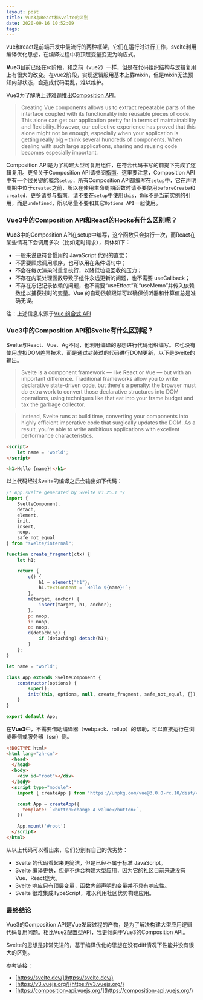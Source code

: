 ```yaml
---
layout: post
title: Vue3与React和Svelte的区别
date: 2020-09-16 10:52:09
tags:
---
```



vue和react是前端开发中最流行的两种框架，它们在运行时进行工作，svelte利用编译优化思想，在编译过程中将顶层变量变更为响应式。


**Vue3**目前已经在rc阶段，和之前（vue2）一样，但是在代码组织结构与逻辑复用上有很大的改变。在vue2阶段，实现逻辑服用基本上靠mixin，但是mixin无法预知内部状态，会造成代码混乱，难以维护。

Vue3为了解决上述难题推出[Composition API](https://v3.vuejs.org/guide/composition-api-introduction.html#why-composition-api)。

> Creating Vue components allows us to extract repeatable parts of the interface coupled with its functionality into reusable pieces of code. This alone can get our application pretty far in terms of maintainability and flexibility. However, our collective experience has proved that this alone might not be enough, especially when your application is getting really big – think several hundreds of components. When dealing with such large applications, sharing and reusing code becomes especially important.

Composition API是为了构建大型可复用组件，在符合代码书写的前提下完成了逻辑复用。更多关于Composition API请参阅[指南](https://v3.vuejs.org/guide/composition-api-introduction.html)。这里要注意，Composition API中有一个很关键的概念`setup`，所有Composition API都编写在`setup`中，它在声明周期中位于`created`之前，所以在使用生命周期函数时请不要使用`beforeCreate`和`created`，更多请参与[指南](https://v3.vuejs.org/guide/composition-api-lifecycle-hooks.html)。请不要在`setup`中使用`this`，this不是当前实例的引用，而是`undefined`，所以尽量不要和其它`Options API`一起使用。

### Vue3中的Composition API和React的Hooks有什么区别呢？

**Vue3**中的Composition API在setup中编写，这个函数只会执行一次，而React在某些情况下会调用多次（比如定时请求），具体如下：

+ 一般来说更符合惯用的 JavaScript 代码的直觉；
+ 不需要顾虑调用顺序，也可以用在条件语句中；
+ 不会在每次渲染时重复执行，以降低垃圾回收的压力；
+ 不存在内联处理函数导致子组件永远更新的问题，也不需要 useCallback；
+ 不存在忘记记录依赖的问题，也不需要“useEffect”和“useMemo”并传入依赖数组以捕获过时的变量。Vue 的自动依赖跟踪可以确保侦听器和计算值总是准确无误。

注：上述信息来源于[Vue 组合式 API](https://composition-api.vuejs.org/zh/)

### Vue3中的Composition API和Svelte有什么区别呢？

Svelte与React、Vue、Ag不同，他利用编译的思想进行代码组织编写。它也没有使用虚拟DOM差异技术，而是通过封装过的代码进行DOM更新，以下是Svelte的输出。

> Svelte is a component framework — like React or Vue — but with an important difference. Traditional frameworks allow you to write declarative state-driven code, but there's a penalty: the browser must do extra work to convert those declarative structures into DOM operations, using techniques like  that eat into your frame budget and tax the garbage collector.

> Instead, Svelte runs at build time, converting your components into highly efficient imperative code that surgically updates the DOM. As a result, you're able to write ambitious applications with excellent performance characteristics.

```html
<script>
	let name = 'world';
</script>

<h1>Hello {name}!</h1>
```
以上代码经过Svelte的编译之后会输出如下代码：
```javascript
/* App.svelte generated by Svelte v3.25.1 */
import {
	SvelteComponent,
	detach,
	element,
	init,
	insert,
	noop,
	safe_not_equal
} from "svelte/internal";

function create_fragment(ctx) {
	let h1;

	return {
		c() {
			h1 = element("h1");
			h1.textContent = `Hello ${name}!`;
		},
		m(target, anchor) {
			insert(target, h1, anchor);
		},
		p: noop,
		i: noop,
		o: noop,
		d(detaching) {
			if (detaching) detach(h1);
		}
	};
}

let name = "world";

class App extends SvelteComponent {
	constructor(options) {
		super();
		init(this, options, null, create_fragment, safe_not_equal, {});
	}
}

export default App;
```

在**Vue3**中，不需要借助编译器（webpack、rollup）的帮助，可以直接运行在浏览器侧或服务器（ssr）侧。

```html
<!DOCTYPE html>
<html lang="zh-cn">
  <head>
  </head>
  <body>
    <div id="root"></div>
  </body>
  <script type="module">
    import { createApp } from 'https://unpkg.com/vue@3.0.0-rc.10/dist/vue.esm-browser.js'

    const App = createApp({
      template: `<button>change A value</button>`,
    })

    App.mount('#root')
  </script>
</html>
```

从以上代码可以看出来，它们分别有自己的优劣势：

+ Svelte 的代码看起来更简洁，但是已经不属于标准 JavaScript。
+ Svelte 编译更快，但是不适合构建大型应用，因为它的社区目前来说没有Vue、React庞大。
+ Svelte 响应只有顶层变量，函数内部声明的变量并不具有响应性。
+ Svelte 很难集成TypeScript，难以利用社区优势构建应用。

### 最终结论

Vue3的Composition API是Vue发展过程的产物，是为了解决构建大型应用逻辑代码复用问题。相比Vue2配置型API，我更倾向于Vue3的Composition API。

Svelte的思想是非常先进的，基于编译优化的思想在没有diff情况下性能并没有很大的区别。

参考链接：

+ [https://svelte.dev/](https://svelte.dev/)
+ [https://v3.vuejs.org/](https://v3.vuejs.org/)
+ [https://composition-api.vuejs.org/](https://composition-api.vuejs.org/)
